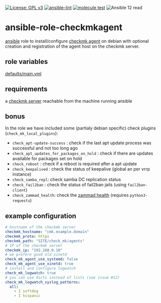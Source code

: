 [![License: GPL v3](https://img.shields.io/badge/License-GPL%20v3-blue.svg)](http://www.gnu.org/licenses/gpl-3.0)
[![ansible-lint](https://github.com/zerwes/ansible-role-checkmkagent/actions/workflows/lint.yml/badge.svg)](https://github.com/zerwes/ansible-role-checkmkagent/actions?query=workflow%3Aansible-lint)
[![molecule test](https://github.com/zerwes/ansible-role-checkmkagent/actions/workflows/molecule.yml/badge.svg)](https://github.com/zerwes/ansible-role-checkmkagent/actions/workflows/molecule.yml)
![Ansible 12 read](https://img.shields.io/badge/ansible_12-ready-green?logo=ansible&labelColor=black)

# ansible-role-checkmkagent

[ansible](https://www.ansible.com) role to install/configure [checkmk agent](https://checkmk.com/) on debian
with optional creation and registration of the agent host on the checkmk server.

## role variables

[defaults/main.yml](defaults/main.yml)

## requirements

a [checkmk server](https://checkmk.com/) reachable from the machine running ansible

## bonus

In the role we have included some (partialy debian specific) check plugins (`check_mk_local_plugins`):
  * `check_apt-update-success` : check if the last apt update process was successful and not too long ago
  * `check_apt_updates_for_packages_on_hold` : check if there are updates available for packages set on hold
  * `check_reboot` : check if a reboot is required after a apt update
  * `check_keepalived` : check the status of keepalive (global an per vrrp instance)
  * `check_samba_repl`: check samba DC replication status
  * `check_fail2ban` : check the status of fail2ban jails (using `fail2ban-client`)
  * `check_zammad_health`: check the [zammad health](https://admin-docs.zammad.org/en/latest/system/monitoring.html) (requires `python3-requests`)

## example configuration

```yml
# hostname of the checkmk server
checkmk_hostname: "cmk.example.domain"
checkmk_proto: https
checkmk_path: "SITE/check_mk/agents"
# IP of the checkmk server
checkmk_ip: "192.168.0.10"
# we prefere good old xinetd
check_mk_agent_use_systemd: false
check_mk_agent_use_xinetd: true
# install and configure logwatch
check_mk_logwatch: true
# you can use dicts instead of lists (see issue #12)
check_mk_logwatch_syslog_patterns:
  all:
    - I softdog
    - I hispanic
```
